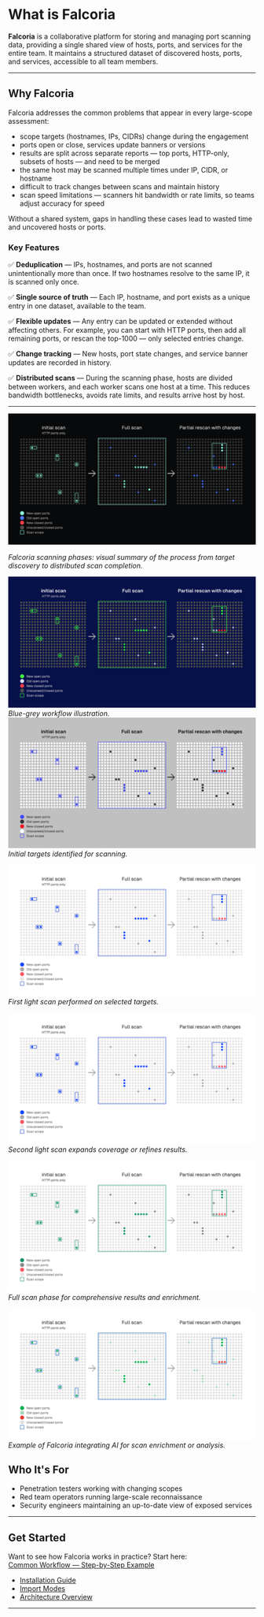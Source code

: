 # What is Falcoria

**Falcoria** is a collaborative platform for storing and managing port scanning data, providing a single shared view of hosts, ports, and services for the entire team.
It maintains a structured dataset of discovered hosts, ports, and services, accessible to all team members.

---

## Why Falcoria

Falcoria addresses the common problems that appear in every large-scope assessment:

- scope targets (hostnames, IPs, CIDRs) change during the engagement
- ports open or close, services update banners or versions
- results are split across separate reports — top ports, HTTP-only, subsets of hosts — and need to be merged
- the same host may be scanned multiple times under IP, CIDR, or hostname
- difficult to track changes between scans and maintain history
- scan speed limitations — scanners hit bandwidth or rate limits, so teams adjust accuracy for speed

Without a shared system, gaps in handling these cases lead to wasted time and uncovered hosts or ports.


### Key Features

✅ **Deduplication** — IPs, hostnames, and ports are not scanned unintentionally more than once. If two hostnames resolve to the same IP, it is scanned only once.

✅ **Single source of truth** — Each IP, hostname, and port exists as a unique entry in one dataset, available to the team.

✅ **Flexible updates** — Any entry can be updated or extended without affecting others. For example, you can start with HTTP ports, then add all remaining ports, or rescan the top-1000 — only selected entries change.

✅ **Change tracking** — New hosts, port state changes, and service banner updates are recorded in history.

✅ **Distributed scans** — During the scanning phase, hosts are divided between workers, and each worker scans one host at a time. This reduces bandwidth bottlenecks, avoids rate limits, and results arrive host by host.

---


![Scanning Phases](images/scanning-phases.png)

*Falcoria scanning phases: visual summary of the process from target discovery to distributed scan completion.*

![Blue-Grey Illustration](images/blue-grey.png)
*Blue-grey workflow illustration.*
![Scan Phase: Initial Targets](images/sp_grey0.png)
*Initial targets identified for scanning.*

![Scan Phase: Light Scan 1](images/sp_light0.png)
*First light scan performed on selected targets.*

![Scan Phase: Light Scan 2](images/sp_light1.png)
*Second light scan expands coverage or refines results.*


![Scan Phase: Full Scan](images/sp_light2.png)
*Full scan phase for comprehensive results and enrichment.*

![Falcoria AI Integration](images/gpt1.png)
*Example of Falcoria integrating AI for scan enrichment or analysis.*

## Who It's For

- Penetration testers working with changing scopes
- Red team operators running large-scale reconnaissance
- Security engineers maintaining an up-to-date view of exposed services

---

## Get Started

Want to see how Falcoria works in practice? Start here:  
[Common Workflow — Step-by-Step Example](use-cases/common-workflow.md)

- [Installation Guide](installation.md)  
- [Import Modes](import-modes/index.md)  
- [Architecture Overview](architecture.md)  

---
